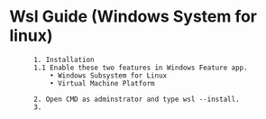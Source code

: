 # Wsl Guide (Windows System for linux)
          1. Installation          
          1.1 Enable these two features in Windows Feature app.
              • Windows Subsystem for Linux
              • Virtual Machine Platform

          2. Open CMD as adminstrator and type wsl --install.
          3. 
